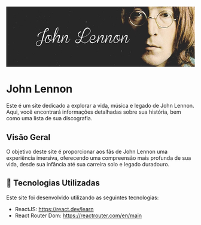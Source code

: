 <p>
    <img src='src/assets/john-lennon.jpg' alt='Prévia do Site'/>
</p>

# John Lennon
Este é um site dedicado a explorar a vida, música e legado de John Lennon. Aqui, você encontrará informações detalhadas sobre sua história, bem como uma lista de sua discografia.

## Visão Geral
O objetivo deste site é proporcionar aos fãs de John Lennon uma experiência imersiva, oferecendo uma compreensão mais profunda de sua vida, desde sua infância até sua carreira solo e legado duradouro.

## 🚀 Tecnologias Utilizadas
Este site foi desenvolvido utilizando as seguintes tecnologias:

- ReactJS: https://react.dev/learn
- React Router Dom: https://reactrouter.com/en/main